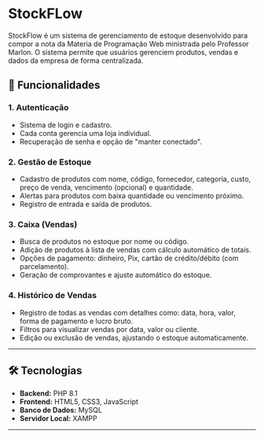 # StockFLow
StockFlow é um sistema de gerenciamento de estoque desenvolvido para compor a nota da Materia de Programação Web ministrada pelo Professor Marlon. O sistema permite que usuários gerenciem produtos, vendas e dados da empresa de forma centralizada.

## 🌟 Funcionalidades  
### 1. **Autenticação**  
- Sistema de login e cadastro.  
- Cada conta gerencia uma loja individual.  
- Recuperação de senha e opção de "manter conectado".

### 2. **Gestão de Estoque**  
- Cadastro de produtos com nome, código, fornecedor, categoria, custo, preço de venda, vencimento (opcional) e quantidade.  
- Alertas para produtos com baixa quantidade ou vencimento próximo.  
- Registro de entrada e saída de produtos.  

### 3. **Caixa (Vendas)**  
- Busca de produtos no estoque por nome ou código.  
- Adição de produtos à lista de vendas com cálculo automático de totais.  
- Opções de pagamento: dinheiro, Pix, cartão de crédito/débito (com parcelamento).  
- Geração de comprovantes e ajuste automático do estoque.

### 4. **Histórico de Vendas**  
- Registro de todas as vendas com detalhes como: data, hora, valor, forma de pagamento e lucro bruto.  
- Filtros para visualizar vendas por data, valor ou cliente.  
- Edição ou exclusão de vendas, ajustando o estoque automaticamente.

---

## 🛠️ Tecnologias  
- **Backend:** PHP 8.1  
- **Frontend:** HTML5, CSS3, JavaScript  
- **Banco de Dados:** MySQL  
- **Servidor Local:** XAMPP  

---

